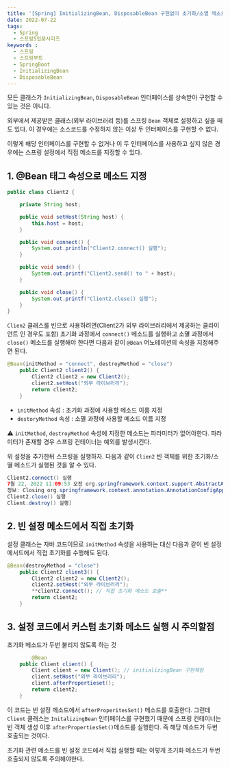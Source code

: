 ```yaml
---
title: '[Spring] InitializingBean, DisposableBean 구현없이 초기화/소멸 메소드 실행하기'
date: 2022-07-22
tags:
  - Spring
  - 스프링5입문시리즈
keywords :
  - 스프링
  - 스프링부트
  - SpringBoot
  - InitializingBean
  - DisposableBean
---
```

모든 클래스가 `InitializingBean`, `DisposableBean` 인터페이스를 상속받아 구현할 수 있는 것은 아니다. 

외부에서 제공받은 클래스(외부 라이브러리 등)를 스프링 `Bean` 객체로 설정하고 싶을 때도 있다. 이 경우에는 소스코드를 수정하지 않는 이상 두 인터페이스를 구현할 수 없다. 

이렇게 해당 인터페이스를 구현할 수 없거나 이 두 인터페이스를 사용하고 싶지 않은 경우에는 스프링 설정에서 직접 메소드를 지정할 수 있다.

## 1. @Bean 태그 속성으로 메소드 지정

```java
public class Client2 {

    private String host;

    public void setHost(String host) {
        this.host = host;
    }

    public void connect() {
        System.out.println("Client2.connect() 실행");
    }

    public void send() {
        System.out.printf("Client2.send() to " + host);
    }

    public void close() {
        System.out.printf("Client2.close() 실행");
    } 
}
```

`Clien2` 클래스를 빈으로 사용하려면(Client2가 외부 라이브러리에서 제공하는 클라이언트 인 경우도 포함) 초기화 과정에서 `connect()` 메소드를 실행하고 소멸 과정에서 `close()` 메소드를 실행해야 한다면 다음과 같이 `@Bean` 어노테이션의 속성을 지정해주면 된다.

```java
@Bean(initMethod = "connect", destroyMethod = "close")
    public Client2 client2() {
        Client2 client2 = new Client2();
        client2.setHost("외부 라이브러리");
        return client2;
    }
```

- `initMethod` 속성 : 초기화 과정에 사용할 메소드 이름 지정
- `destoryMethod` 속성 : 소멸 과정에 사용할 메소드 이름 지정

⚠️ `initMethod`, `destroyMethod` 속성에 지정한 메소드는 파라미터가 없어야한다. 
파라미터가 존재할 경우 스프링 컨테이너는 예외를 발생시킨다.

위 설정을 추가한뒤 스프링을 실행하자. 
다음과 같이 `Clien2`  빈 객체를 위한 초기화/소멸 메소드가 실행된 것을 알 수 있다.

```java
Client2.connect() 실행
7월 22, 2022 11:09:53 오전 org.springframework.context.support.AbstractApplicationContext doClose
정보: Closing org.springframework.context.annotation.AnnotationConfigApplicationContext@4b952a2d: startup date [Fri Jul 22 11:09:53 KST 2022]; root of context hierarchy
Client2.close() 실행
Client.destroy() 실행]
```

## 2. 빈 설정 메소드에서 직접 초기화

설정 클래스는 자바 코드이므로 `initMethod` 속성을 사용하는 대신 다음과 같이 빈 설정 메서드에서 직접 초기화를 수행해도 된다.

```java
@Bean(destroyMethod = "close")
    public Client2 client3() {
        Client2 client2 = new Client2();
        client2.setHost("외부 라이브러리");
        **client2.connect(); // 직접 초기화 메소드 호출**
        return client2;
    }
```

## 3. 설정 코드에서 커스텀 초기화 메소드 실행 시 주의할점

초기화 메소드가 두번 불리지 않도록 하는 것

```java
		@Bean
    public Client client() {
        Client client = new Client(); // initializingBean 구현체임
        client.setHost("외부 라이브러리");
        client.afterPropertieset();
        return client2;
    }
```

이 코드는 빈 설정 메소드에서 `afterProperitesSet()` 메소드를 호출한다. 그런데 `Client` 클래스는 `InitalizingBean` 인터페이스를 구현했기 때문에 스프링 컨테이너는 빈 객체 생성 이후 `afterPropertiesSet()`메소드를 실행한다. 즉 해당 메소드가 두번 호출되는 것이다.

초기화 관련 메소드를 빈 설정 코드에서 직접 실행할 때는 이렇게 초기화 메소드가 두번 호출되지 않도록 주의해야한다.